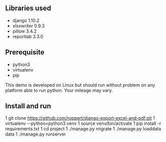 
## Libraries used

  * django 1.10.2
  * xlsxwriter 0.9.3
  * pillow 3.4.2
  * reportlab 3.3.0


## Prerequisite

  * python3
  * virtualenv
  * pip

This demo is developed on Linux but should run without problem on any platform able to run python. Your mileage may vary.


## Install and  run

  1 git clone https://github.com/roppert/django-export-excel-and-pdf.git
  1 virtualenv --python=python3 venv
  1 source venv/bin/activate
  1 pip install -r requirements.txt
  1 cd project
  1 ./manage.py migrate
  1 ./manage.py loaddata data
  1 ./manage.py runserver
